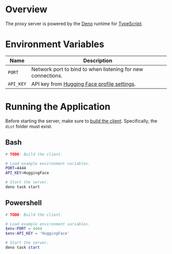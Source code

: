 # Overview

The proxy server is powered by the [Deno] runtime for [TypeScript].

[Deno]: https://deno.land/
[TypeScript]: https://www.typescriptlang.org/

# Environment Variables

**Name** | **Description**
-------- | ---------------
`PORT` | Network port to bind to when listening for new connections.
`API_KEY` | API key from [Hugging Face profile settings](https://huggingface.co/settings/tokens).

# Running the Application

Before starting the server, make sure to [build the client](../client/README.md). Specifically, the `dist` folder must exist.

## Bash

```bash
# TODO: Build the client.

# Load example environment variables.
PORT=4444
API_KEY=HuggingFace

# Start the server.
deno task start
```

## Powershell

```powershell
# TODO: Build the client.

# Load example environment variables.
$env:PORT = 4444
$env:API_KEY = 'HuggingFace'

# Start the server.
deno task start
```
